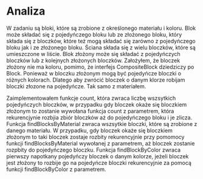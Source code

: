 # Analiza
W zadaniu są bloki, które są zrobione z określonego materiału i koloru. Blok może składać się z pojedyńczego bloku lub
ze złożonego bloku, który składa się z bloczków, które też mogą składać się zarówno z pojedyńczego bloku jak i ze złożonego 
bloku. Ściana składa się z wielu bloczków, które są umieszczone w liście. Blok złożony może się składać z pojedyńczych 
bloczków lub z kolejnych złożonych bloczków. Założyłem, że bloczek złożony nie ma koloru, pomimo, że interfejs 
CompositeBlock dziedziczy po Block. Ponieważ w bloczku złożonym mogą być pojedyńcze bloczki o różnych kolorach. 
Dlatego aby zwrócić bloczek o danym klorze robijam bloczki złozone na pojedyńcze. Tak samo z materiałem. 

Zaimplementowałem funkcje count, która zwraca liczbę wszsytkich pojedyńczych bloczków, w przypadku gdy bloczek okaże 
się bloczkiem złożonym to zostanie wywołana funkcja count z parametrem, która rekurencjynie rozbjia zbiór bloczków 
aż do pojedyńczego bloku i je zlicza. Funkcja findBlocksByMaterial zwraca wszsytkie bloczki, które są zrobione z danego 
materiału. W przypadku, gdy bloczek okaże się bloczkiem złożonym to taki bloczek zostaje rozbity rekurencyjnie przy 
pomomocy funkcji findBlocksByMaterial wywołanej z parametrem, aż bloczek zostanie rozpbity do pojedyńczego bloczku. 
Funkcja findBlockByColor zwraca pierwszy napotkany pojedyńczy bloczek o danym kolorze, jeżeli bloczek jest złożony to 
rozbije go na pojedyńcze bloczki rekurencyjnie za pomocą funkcji findBlockByColor z parametrem.